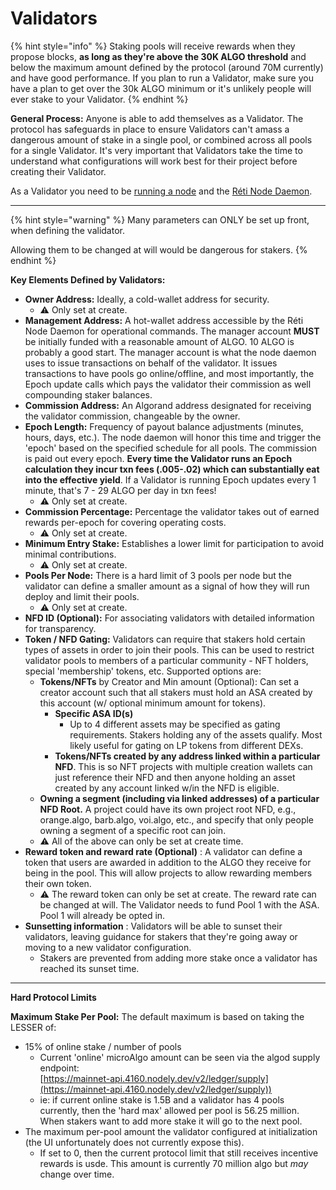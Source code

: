 # Validators

{% hint style="info" %}
Staking pools will receive rewards when they propose blocks, **as long as they're above the 30K ALGO threshold** and below the maximum amount defined by the protocol (around 70M currently) and have good performance. If you plan to run a Validator, make sure you have a plan to get over the 30k ALGO minimum or it's unlikely people will ever stake to your Validator.
{% endhint %}

**General Process:** Anyone is able to add themselves as a Validator. The protocol has safeguards in place to ensure Validators can't amass a dangerous amount of stake in a single pool, or combined across all pools for a single Validator. It's very important that Validators take the time to understand what configurations will work best for their project before creating their Validator.

As a Validator you need to be [running a node](../resources/running-a-node.md) and the [Réti Node Daemon](../technical-implementation/reti-node-daemon/).

***

{% hint style="warning" %}
Many parameters can ONLY be set up front, when defining the validator.

Allowing them to be changed at will would be dangerous for stakers.
{% endhint %}

**Key Elements Defined by Validators:**

* **Owner Address:** Ideally, a cold-wallet address for security. &#x20;
  * ⚠️ Only set at create.
* **Management Address:** A hot-wallet address accessible by the Réti Node Daemon for operational commands. The manager account **MUST** be initially funded with a reasonable amount of ALGO. 10 ALGO is probably a good start. The manager account is what the node daemon uses to issue transactions on behalf of the validator. It issues transactions to have pools go online/offline, and most importantly, the Epoch update calls which pays the validator their commission as well compounding staker balances.
* **Commission Address:** An Algorand address designated for receiving the validator commission, changeable by the owner.
* **Epoch Length:** Frequency of payout balance adjustments (minutes, hours, days, etc.). The node daemon will honor this time and trigger the 'epoch' based on the specified schedule for all pools. The commission is paid out every epoch. **Every time the Validator runs an Epoch calculation they incur txn fees (.005-.02) which can substantially eat into the effective yield**. If a Validator is running Epoch updates every 1 minute, that's 7 - 29 ALGO per day in txn fees! &#x20;
  * ⚠️ Only set at create.
* **Commission Percentage:** Percentage the validator takes out of earned rewards per-epoch for covering operating costs.
  * ⚠️ Only set at create.
* **Minimum Entry Stake:** Establishes a lower limit for participation to avoid minimal contributions.
  * ⚠️ Only set at create.
* **Pools Per Node:** There is a hard limit of 3 pools per node but the validator can define a smaller amount as a signal of how they will run deploy and limit their pools.
  * ⚠️ Only set at create.
* **NFD ID (Optional):** For associating validators with detailed information for transparency.
* **Token / NFD Gating:** Validators can require that stakers hold certain types of assets in order to join their pools. This can be used to restrict validator pools to members of a particular community - NFT holders, special 'membership' tokens, etc. Supported options are:
  * **Tokens/NFTs** by Creator and Min amount (Optional): Can set a creator account such that all stakers must hold an ASA created by this account (w/ optional minimum amount for tokens).
    * **Specific ASA ID(s)**
      * Up to 4 different assets may be specified as gating requirements. Stakers holding any of the assets qualify. Most likely useful for gating on LP tokens from different DEXs.
    * **Tokens/NFTs created by any address linked within a particular NFD**. This is so NFT projects with multiple creation wallets can just reference their NFD and then anyone holding an asset created by any account linked w/in the NFD is eligible.
  * **Owning a segment (including via linked addresses) of a particular NFD Root.** A project could have its own project root NFD, e.g., orange.algo, barb.algo, voi.algo, etc., and specify that only people owning a segment of a specific root can join.
  * ⚠️ All of the above can only be set at create time.
* **Reward token and reward rate (Optional)** : A validator can define a token that users are awarded in addition to the ALGO they receive for being in the pool. This will allow projects to allow rewarding members their own token.
  * ⚠️ The reward token can only be set at create.  The reward rate can be changed at will. The Validator needs to fund Pool 1 with the ASA. Pool 1 will already be opted in.
* **Sunsetting information** : Validators will be able to sunset their validators, leaving guidance for stakers that they're going away or moving to a new validator configuration.
  * Stakers are prevented from adding more stake once a validator has reached its sunset time.

***

**Hard Protocol Limits**

**Maximum Stake Per Pool:** The default maximum is based on taking the LESSER of:

* 15% of online stake / number of pools
  * Current 'online' microAlgo amount can be seen via the algod supply endpoint:\
    [https://mainnet-api.4160.nodely.dev/v2/ledger/supply](https://mainnet-api.4160.nodely.dev/v2/ledger/supply))
  * ie: if current online stake is 1.5B and a validator has 4 pools currently, then the 'hard max' allowed per pool is 56.25 million.  When stakers want to add more stake it will go to the next pool.
* The maximum per-pool amount the validator configured at initialization (the UI unfortunately does not currently expose this). &#x20;
  * If set to 0, then the current protocol limit that still receives incentive rewards is usde. This amount is currently 70 million algo but _may_ change over time.
